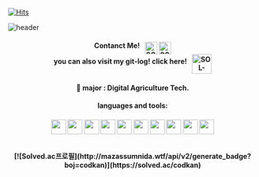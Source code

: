 [![Hits](https://hits.seeyoufarm.com/api/count/incr/badge.svg?url=https%3A%2F%2Fgithub.com%2Fffe4el&count_bg=%23FF7676&title_bg=%23000000&icon=openai.svg&icon_color=%23E5A0A0&title=hits&edge_flat=false)](https://hits.seeyoufarm.com)

<!-- 인사말 -->
![header](https://capsule-render.vercel.app/api?type=waving&color=auto&height=300&section=header&text=SOLA%20GITHUB🎀&fontSize=90&animation=fadeIn&fontAlignY=38&desc=studying%20computer%20programming&descAlignY=51&descAlign=62)
<!-- <h1 align="center">HI 👋, I'M SOLA</h1> -->

<!-- 고양이 밈 -->
<!-- <h3 align="center"><img height="100" src="https://www.pngplay.com/wp-content/uploads/12/Crying-Cat-Meme-Free-PNG.png"></h3><br> -->




<!-- 인스타, 디코 주소 -->
<h4 align="center">
  Contanct Me! &nbsp;
  <a href="https://www.instagram.com/_ffe4el/">
  <img align="middle" alt="SOLA's Instagram" width="25px" src="https://raw.githubusercontent.com/hussainweb/hussainweb/main/icons/instagram.png" /></a>
  <a href="https://discord.gg/c5AFv3E6qv">
  <img align="middle" alt="SOLA's Discord" width="25px" src="https://raw.githubusercontent.com/peterthehan/peterthehan/master/assets/discord.svg" /></a>
  <br>you can also visit my git-log! click here! &nbsp;
  <a href="https://ffe4el.github.io/">
  <img align="middle" alt="SOL-LOG" width="40px" src="https://user-images.githubusercontent.com/93892724/184592546-6030ce51-0d9c-469c-82b9-0dfe86177c65.png" /></a>
  
</h4>


<!-- 간단 소개 -->
<h4 align="center">🌱 major : Digital Agriculture Tech.</h4>
<!-- <h3 align="center">now focusing 👇🏻 <br></h3> -->
<!-- 
<p align="center"><img height="30" src="https://user-images.githubusercontent.com/93892724/210709702-f6531916-f6aa-4f00-9ae1-4df12e82e023.png"><br><br>
<img height="50" alt="image" src="https://user-images.githubusercontent.com/93892724/210710121-25dc6500-2d7f-45b6-b09a-8cfe889455e0.png"></p> -->

<!-- 사용하는 언어와 도구들 -->
<h4 align="center"> languages and tools: <h4>

<!-- <p align="center">
<code><img height="20" src="https://raw.githubusercontent.com/github/explore/80688e429a7d4ef2fca1e82350fe8e3517d3494d/topics/javascript/javascript.png"></code>
<code><img height="20" src="https://raw.githubusercontent.com/github/explore/80688e429a7d4ef2fca1e82350fe8e3517d3494d/topics/react/react.png"></code><code><img height="20" src="https://raw.githubusercontent.com/github/explore/80688e429a7d4ef2fca1e82350fe8e3517d3494d/topics/python/python.png"></code>
<br><br></p> -->
  
  
<p align="center">
<!--   python -->
  <code><img height="30" src="https://cdn-icons-png.flaticon.com/512/5968/5968350.png"></code> 
<!--   html -->
  <code><img height="30" src="https://cdn-icons-png.flaticon.com/512/5968/5968267.png"></code>
<!--   css -->
  <code><img height="30" src="https://cdn-icons-png.flaticon.com/512/5968/5968242.png"></code>
<!--   javascript -->
  <code><img height="30" src="https://cdn-icons-png.flaticon.com/512/1199/1199124.png"></code>
<!--   C -->
  <code><img height="30" src="https://user-images.githubusercontent.com/93892724/210708533-60adaa42-cf77-4ffb-8576-246512979764.png"></code>
<!--   C++ -->
  <code><img height="30" src="https://cdn-icons-png.flaticon.com/512/6132/6132222.png"></code>
<!--   vs code -->
  <code><img height="30" src="https://upload.wikimedia.org/wikipedia/commons/thumb/9/9a/Visual_Studio_Code_1.35_icon.svg/2048px-Visual_Studio_Code_1.35_icon.svg.png"></code>
<!--   pycharm -->
  <code><img height="30" src="https://upload.wikimedia.org/wikipedia/commons/thumb/1/1d/PyCharm_Icon.svg/1024px-PyCharm_Icon.svg.png"></code>
<!--   Clion -->
<code><img height="30" src="https://user-images.githubusercontent.com/93892724/211053466-f8474354-71fd-486e-bacf-4b597d98dc8e.png"></code>
<!--   jupyter -->
  <code><img height="30" src="https://upload.wikimedia.org/wikipedia/commons/thumb/3/38/Jupyter_logo.svg/1200px-Jupyter_logo.svg.png"></code>
<br><br></p>

  
<!-- 백준레벨 -->
<div align="center">[![Solved.ac프로필](http://mazassumnida.wtf/api/v2/generate_badge?boj=codkan)](https://solved.ac/codkan)</div>
  
  
<!-- 깃허브레벨, 자주쓰는 언어 -->
<!-- <p align="center"><img src="https://github-readme-stats.vercel.app/api?username=ffe4el&bg_color=30,e96443,904e95&title_color=fff&text_color=fff">
<img src="https://github-readme-stats.vercel.app/api/top-langs/?username=ffe4el&bg_color=30,e96443,904e95&title_color=fff&text_color=fff"></p>
 -->
  

  

<!-- <img alt="Google Cloud Platform" src="https://img.shields.io/badge/-Google_Cloud_Platform-1a73e8?style=flat-square&logo=google-cloud&logoColor=white" />
<img alt="html5" src="https://img.shields.io/badge/-HTML5-E34F26?style=flat-square&logo=html5&logoColor=white" />
<img alt="github actions" src="https://img.shields.io/badge/-Github_Actions-2088FF?style=flat-square&logo=github-actions&logoColor=white" /> -->


  
